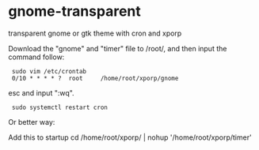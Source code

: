 # gnome-transparent
transparent gnome or gtk theme with cron and xporp

Download the "gnome" and "timer" file to /root/, and then input the command follow:

     sudo vim /etc/crontab
     0/10 * * * * ?  root     /home/root/xporp/gnome
     
esc and input ":wq".

     sudo systemctl restart cron

Or better way:

Add this to startup
     cd /home/root/xporp/ | nohup '/home/root/xporp/timer' 
